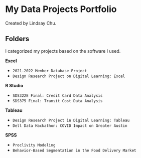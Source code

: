 # My Data Projects Portfolio
Created by Lindsay Chu.
 
## Folders
I categorized my projects based on the software I used. 

**Excel**
* `2021-2022 Member Database Project`
* `Design Research Project on Digital Learning: Excel`

**R Studio**
* `SDS322E Final: Credit Card Data Analysis`
* `SDS375 Final: Transit Cost Data Analysis` 

**Tableau**
* `Design Research Project in Digital Learning: Tableau`
* `Dell Data Hackathon: COVID Impact on Greater Austin`

**SPSS**
* `Proclivity Modeling`
* `Behavior-Based Segmentation in the Food Delivery Market`
